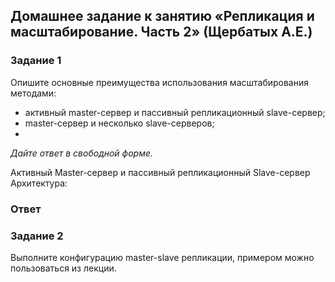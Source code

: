 ## Домашнее задание к занятию «Репликация и масштабирование. Часть 2» (Щербатых А.Е.)
### Задание 1
Опишите основные преимущества использования масштабирования методами:

- активный master-сервер и пассивный репликационный slave-сервер;
- master-сервер и несколько slave-серверов;
- 
*Дайте ответ в свободной форме.*

Активный Master-сервер и пассивный репликационный Slave-сервер
Архитектура:

### Ответ


### Задание 2
Выполните конфигурацию master-slave репликации, примером можно пользоваться из лекции.
